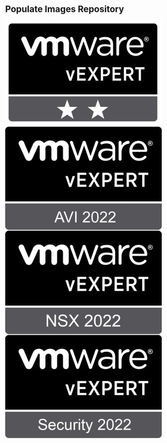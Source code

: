 # Populate Images Repository

![vExpert](stars.png)
![vExpert avi](vexpert-avi-2022-badge.png)
![vExpert nsx](vexpert-nsx-2022-badge.png)
![vExpert security](vexpert-security-2022-badge.png)